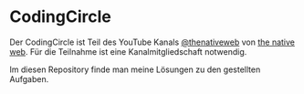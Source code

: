 # CodingCircle

Der CodingCircle ist Teil des YouTube Kanals [@thenativeweb](https://www.youtube.com/@thenativeweb) von [the native web](https://thenativeweb.io/).
Für die Teilnahme ist eine Kanalmitgliedschaft notwendig.

Im diesen Repository finde man meine Lösungen zu den gestellten Aufgaben.
